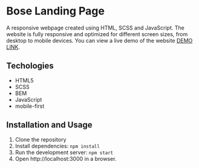# Bose Landing Page

A responsive webpage created using HTML, SCSS and JavaScript. The website is fully responsive and optimized for different screen sizes, from desktop to mobile devices.
You can view a live demo of the website [DEMO LINK](https://oksanabaloh.github.io/Bose_Landing/).

## Techologies
 - HTML5
 - SCSS
 - BEM
 - JavaScript
 - mobile-first

## Installation and Usage

1. Clone the repository
2. Install dependencies: `npm install`
3. Run the development server: `npm start`
4. Open http://localhost:3000 in a browser.
